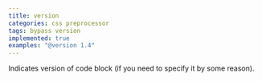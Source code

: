 ```yaml
---
title: version
categories: css preprocessor
tags: bypass version
implemented: true
examples: "@version 1.4"
---
```


Indicates version of code block (if you need to specify it by some reason).
